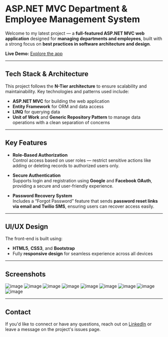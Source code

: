 # ASP.NET MVC Department & Employee Management System

Welcome to my latest project — a **full-featured ASP.NET MVC web application** designed for **managing departments and employees**, built with a strong focus on **best practices in software architecture and design**.

**Live Demo:** [Explore the app](https://lnkd.in/dyA2XPQP)

---

##  Tech Stack & Architecture

This project follows the **N-Tier architecture** to ensure scalability and maintainability. Key technologies and patterns used include:

- **ASP.NET MVC** for building the web application  
- **Entity Framework** for ORM and data access  
- **LINQ** for querying data  
- **Unit of Work** and **Generic Repository Pattern** to manage data operations with a clean separation of concerns  

---

##  Key Features

- **Role-Based Authorization**  
  Control access based on user roles — restrict sensitive actions like adding or deleting records to authorized users only.

- **Secure Authentication**  
  Supports login and registration using **Google** and **Facebook OAuth**, providing a secure and user-friendly experience.

- **Password Recovery System**  
  Includes a “Forgot Password” feature that sends **password reset links via email and Twilio SMS**, ensuring users can recover access easily.

---

##  UI/UX Design

The front-end is built using:

- **HTML5**, **CSS3**, and **Bootstrap**  
- Fully **responsive design** for seamless experience across all devices  

---

##  Screenshots 

![image](https://github.com/user-attachments/assets/8f48da46-1fea-4383-a1d5-d426fcadfc84)
![image](https://github.com/user-attachments/assets/8c936e7d-25bd-4309-a616-41c2a7210e24)
![image](https://github.com/user-attachments/assets/77b10c37-1b99-4ffb-b2ff-95f8b40044eb)
![image](https://github.com/user-attachments/assets/721ad057-3eef-4cdd-8231-c11227e87e35)
![image](https://github.com/user-attachments/assets/18c5380a-8552-482f-8108-408c1bee3476)
![image](https://github.com/user-attachments/assets/195effdc-e281-4447-824b-82f361dce66d)
![image](https://github.com/user-attachments/assets/040bd47c-24de-4bc9-bddf-8c34a07824a5)
![image](https://github.com/user-attachments/assets/04c17dd6-8706-44ec-9825-0a4c701d69fb)
![image](https://github.com/user-attachments/assets/9683b89c-e8f9-44e0-b3a9-caa5d87b5308)

---

##  Contact

If you'd like to connect or have any questions, reach out on [LinkedIn](https://www.linkedin.com/in/abdelazizamr33/) or leave a message on the project's issues page.
